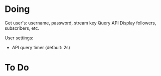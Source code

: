 # Doing

Get user's: username, password, stream key
Query API
Display followers, subscribers, etc.

User settings:
- API query timer (default: 2s)

# To Do